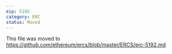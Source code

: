 ```yaml
---
eip: 5192
category: ERC
status: Moved
---
```


This file was moved to https://github.com/ethereum/ercs/blob/master/ERCS/erc-5192.md
